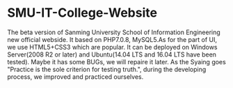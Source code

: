 # SMU-IT-College-Website
The beta version of Sanming University School of Information Engineering new official webside.
It based on PHP7.0.8, MySQL5.As for the part of UI, we use HTML5+CSS3 which are popular.
It can be deployed on Windows Server(2008 R2 or later) and Ubuntu(14.04 LTS and 16.04 LTS have been tested).
Maybe it has some BUGs, we will repaire it later.
As the Syaing goes "Practice is the sole criterion for testing truth.", during the developing process, we improved and practiced ourselves.
